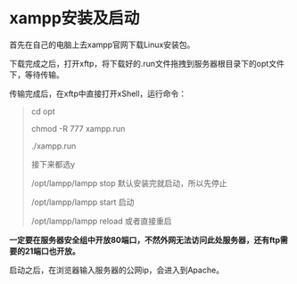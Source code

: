 # xampp安装及启动

首先在自己的电脑上去xampp官网下载Linux安装包。

下载完成之后，打开xftp，将下载好的.run文件拖拽到服务器根目录下的opt文件下，等待传输。

传输完成后，在xftp中直接打开xShell，运行命令：

> cd opt
>
> chmod -R 777 xampp.run
>
> ./xampp.run
>
> 接下来都选y
>
> /opt/lampp/lampp stop  默认安装完就启动，所以先停止
>
> /opt/lampp/lampp start   启动
>
> /opt/lampp/lampp reload   或者直接重启

**一定要在服务器安全组中开放80端口，不然外网无法访问此处服务器，还有ftp需要的21端口也开放。**

启动之后，在浏览器输入服务器的公网ip，会进入到Apache。